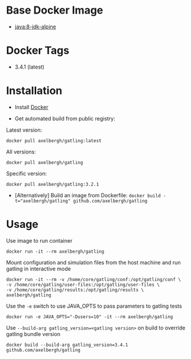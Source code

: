 # Base Docker Image

* [java:8-jdk-alpine](https://registry.hub.docker.com/_/java/)

# Docker Tags

* 3.4.1 (latest)

# Installation

* Install [Docker](https://www.docker.com/)

* Get automated build from public registry:

Latest version:

`docker pull axelbergh/gatling:latest`

All versions:

`docker pull axelbergh/gatling`

Specific version:

`docker pull axelbergh/gatling:3.2.1`

* [Alternatively] Build an image from Dockerfile: `docker build -t="axelbergh/gatling" github.com/axelbergh/gatling`

# Usage

Use image to run container

```
docker run -it --rm axelbergh/gatling
```

Mount configuration and simulation files from the host machine and run gatling in interactive mode

```
docker run -it --rm -v /home/core/gatling/conf:/opt/gatling/conf \
-v /home/core/gatling/user-files:/opt/gatling/user-files \
-v /home/core/gatling/results:/opt/gatling/results \
axelbergh/gatling
```

Use the `-e` switch to use JAVA_OPTS to pass parameters to gatling tests

```
docker run -e JAVA_OPTS="-Dusers=10" -it --rm axelbergh/gatling
```

Use `--build-arg gatling_version=<gatling version>` on build to override gatling bundle version

```
docker build --build-arg gatling_version=3.4.1 github.com/axelbergh/gatling
```

